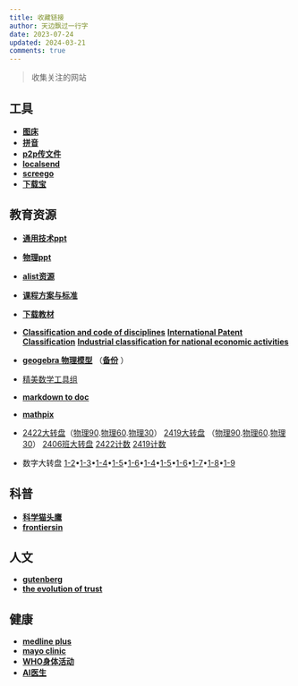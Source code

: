 ```yaml
---
title: 收藏链接
author: 天边飘过一行字
date: 2023-07-24
updated: 2024-03-21
comments: true
---
```


> 收集关注的网站
## 工具
- __[图床](https://picx.ccsyue.com/)__
- __[拼音](http://da.ccsyue.com/it/pinyin/)__
- __[p2p传文件](https://pairdrop.net)__ 
- __[localsend](https://localsend.org/zh-CN/download)__ 
- __[screego](https://app.screego.net/?room=)__ 
- __[下载宝](http://yuancheng.xiazaibao.xunlei.com/)__ 

## 教育资源
- __[通用技术ppt](https://hj2z-my.sharepoint.com/:f:/p/houjie/EhKB8floyRVPtdnpAedk-CcBVfoqAAN6eZ2N_2BFBwdCNQ?e=bUknTl)__   
- __[物理ppt](https://hj2z-my.sharepoint.com/:f:/p/houjie/ElV4bJm5fxxMvdHaejg_Z8kBPODqHl5upDDriFgpwU1riQ?e=NKSRqq)__   
- __[alist资源](https://alist.ccsyue.com/ali-j%E9%80%9A%E7%94%A8)__  
- __[课程方案与标准](https://www.ictr.edu.cn/download_center/put.html)__ 
- __[下载教材](https://www.bilibili.com/opus/914938998865002497 "打开教程链接：将参数中的contentType改成 x_url ，catalogType改成 elecedu")__ 
- __[Classification and code of disciplines](http://da.ccsyue.com/it/markmap/full.html#?d=http://da.ccsyue.com/te/1/ipc/index.md)__    __[International Patent Classification](https://ipc.incopat.com/index "https://ipcpub.wipo.int/")__    __[Industrial classification for national economic activities](http://da.ccsyue.com/it/markmap/full.html#?d=http://da.ccsyue.com/te/1/activities/index.md)__
- __[geogebra 物理模型](https://ggb123.cn/m/phhgubfg)__ （__[备份](https://www.geogebra.org/m/uj3qtxkz)__ ）
- [精美数学工具组](https://www.desmos.com)

- __[markdown to doc](http://www.yayacool.com/md2doc)__  
- __[mathpix](https://accounts.mathpix.com/)__

- [2422大转盘](https://tinydecisions.app/en/decisions/0195524c-84b6-73eb-bc99-1cd2a990d003)（[物理90](https://tinydecisions.app/en/decisions/01955568-6c04-78c1-a492-e7ef138180b4).[物理60](https://tinydecisions.app/en/decisions/01955574-5dad-7a2d-9b15-2a616241c66e).[物理30](https://tinydecisions.app/en/decisions/01955574-d628-7716-a912-c331cc568fe1)）    [2419大转盘](https://tinydecisions.app/en/decisions/01955577-b1ca-723b-bf2d-a34cb35f4e40) （[物理90](https://tinydecisions.app/en/decisions/01955575-2f0f-7958-b5fd-de89b12ad1a7).[物理60](https://tinydecisions.app/en/decisions/01955575-c908-7997-ac5e-12095568d113).[物理30](https://tinydecisions.app/en/decisions/01955576-2a11-7e87-aef7-88005cdb5556)）    [2406班大转盘](https://tinydecisions.app/en/decisions/01955ebc-6f80-7a3d-ae16-4462a967e5dc)    [2422计数](https://0config.ccsyue.com/0config/22/)    [2419计数](https://0config.ccsyue.com/0config/19/)

- 数字大转盘 [1-2](https://tinydecisions.app/en/decisions/0199547c-9e3a-7d62-8db6-883cf5fce717)•[1-3](https://tinydecisions.app/en/decisions/0199547c-71d7-7b7d-9b46-99f51c97fb70)•[1-4](https://tinydecisions.app/en/decisions/0199547c-4845-78ac-8670-9e109e25dc85)•[1-5](https://tinydecisions.app/en/decisions/0199547b-7af7-7fc3-b95d-93ae4aeedb2d)•[1-6]()•[1-4]()•[1-5]()•[1-6](https://tinydecisions.app/en/decisions/0199547b-3e43-71db-8f89-36d0f94b4b26)•[1-7](https://tinydecisions.app/en/decisions/0199547a-f5d4-7159-bcce-87affa5a18f1)•[1-8](https://tinydecisions.app/en/decisions/0199547a-c2a9-773e-948f-5fe2db7dade0)•[1-9](https://tinydecisions.app/en/decisions/01995477-91bb-710d-acf5-95debe7e1a3a)

## 科普
- __[科学猫头鹰](https://sciowl.us)__
- __[frontiersin](https://kids.frontiersin.org/)__

## 人文
- __[gutenberg](https://www.gutenberg.org/)__
- __[the evolution of trust](https://ncase.me/trust/)__

## 健康
- __[medline plus](https://medlineplus.gov/)__
- __[mayo clinic](https://www.mayoclinic.org/)__
- __[WHO身体活动](https://www.who.int/zh/news-room/fact-sheets/detail/physical-activity)__
- __[AI医生](https://aidoctor.world/)__
